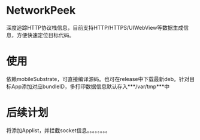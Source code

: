 # NetworkPeek
深度追踪HTTP协议栈信息，目前支持HTTP/HTTPS/UIWebView等数据生成信息，方便快速定位目标代码。
# 使用
依赖mobileSubstrate，可直接编译源码。也可在release中下载最新deb。针对目标App添加对应bundleID，多打印数据信息默认存入***/var/tmp***中
# 后续计划
将添加Applist，并拦截socket信息。。。。。。。。
